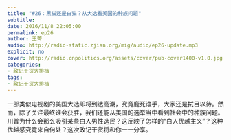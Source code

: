 ```yaml
---
title: "#26：黑猫还是白猫？从大选看美国的种族问题"
subtitle: 
date: 2016/11/8 22:05:00
permalink: ep26
author: 王菁
audio: http://radio-static.zjian.org/mig/audio/ep26-update.mp3
explicit: no
cover: http://radio.cnpolitics.org/assets/cover/pub-cover1400-v1.0.jpg
categories:
- 政记干货大排档
tags:
- 政记干货大排档
---
```


一部类似电视剧的美国大选即将到达高潮，究竟鹿死谁手，大家还是拭目以待。然而，除了关注最终谁会获胜，我们还能从美国的选举当中看到社会中的种族问题。川普为什么会那么吸引某些白人男性选民？这反映了怎样的“白人优越主义”？这种优越感究竟来自何处？这次政记干货将和你一一分享。
